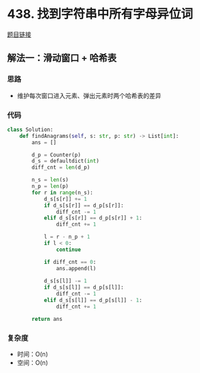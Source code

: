 # 438. 找到字符串中所有字母异位词

[题目链接](https://leetcode.cn/problems/find-all-anagrams-in-a-string/description/)

## 解法一：滑动窗口 + 哈希表

### 思路

- 维护每次窗口进入元素、弹出元素时两个哈希表的差异

### 代码

```py
class Solution:
    def findAnagrams(self, s: str, p: str) -> List[int]:
        ans = []

        d_p = Counter(p)
        d_s = defaultdict(int)
        diff_cnt = len(d_p)

        n_s = len(s)
        n_p = len(p)
        for r in range(n_s):
            d_s[s[r]] += 1
            if d_s[s[r]] == d_p[s[r]]:
                diff_cnt -= 1
            elif d_s[s[r]] == d_p[s[r]] + 1:
                diff_cnt += 1

            l = r - n_p + 1
            if l < 0:
                continue

            if diff_cnt == 0:
                ans.append(l)
            
            d_s[s[l]] -= 1
            if d_s[s[l]] == d_p[s[l]]:
                diff_cnt -= 1
            elif d_s[s[l]] == d_p[s[l]] - 1:
                diff_cnt += 1

        return ans
```

### 复杂度

- 时间：O(n)
- 空间：O(n)
